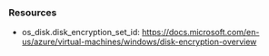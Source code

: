 
### Resources

* os_disk.disk_encryption_set_id: https://docs.microsoft.com/en-us/azure/virtual-machines/windows/disk-encryption-overview